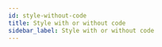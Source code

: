 ```yaml
---
id: style-without-code
title: Style with or without code
sidebar_label: Style with or without code
---
```

<br><br>
